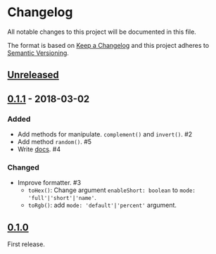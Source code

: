 # Changelog

All notable changes to this project will be documented in this file.

The format is based on [Keep a Changelog](http://keepachangelog.com/en/1.0.0/)
and this project adheres to [Semantic Versioning](http://semver.org/spec/v2.0.0.html).

## [Unreleased]

## [0.1.1] - 2018-03-02

### Added

- Add methods for manipulate. `complement()` and `invert()`. #2
- Add method `random()`. #5
- Write [docs](https://github.com/archco/moo-color/tree/master/docs#moocolor-api). #4

### Changed

- Improve formatter. #3
  - `toHex()`: Change argument `enableShort: boolean` to `mode: 'full'|'short'|'name'`.
  - `toRgb()`: add `mode: 'default'|'percent'` argument.

## [0.1.0]

First release.

[Unreleased]: https://github.com/archco/moo-color/compare/v0.1.1...HEAD
[0.1.1]: https://github.com/archco/moo-color/compare/v0.1.0...v0.1.1
[0.1.0]: https://github.com/archco/moo-color/compare/a4dfebd...v0.1.0
